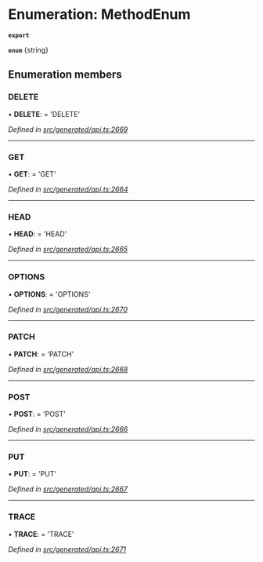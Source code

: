 # Enumeration: MethodEnum

**`export`** 

**`enum`** {string}

## Enumeration members

###  DELETE

• **DELETE**: =  <any>'DELETE'

*Defined in [src/generated/api.ts:2669](https://github.com/mailslurp/mailslurp-client/blob/2f39d3c/src/generated/api.ts#L2669)*

___

###  GET

• **GET**: =  <any>'GET'

*Defined in [src/generated/api.ts:2664](https://github.com/mailslurp/mailslurp-client/blob/2f39d3c/src/generated/api.ts#L2664)*

___

###  HEAD

• **HEAD**: =  <any>'HEAD'

*Defined in [src/generated/api.ts:2665](https://github.com/mailslurp/mailslurp-client/blob/2f39d3c/src/generated/api.ts#L2665)*

___

###  OPTIONS

• **OPTIONS**: =  <any>'OPTIONS'

*Defined in [src/generated/api.ts:2670](https://github.com/mailslurp/mailslurp-client/blob/2f39d3c/src/generated/api.ts#L2670)*

___

###  PATCH

• **PATCH**: =  <any>'PATCH'

*Defined in [src/generated/api.ts:2668](https://github.com/mailslurp/mailslurp-client/blob/2f39d3c/src/generated/api.ts#L2668)*

___

###  POST

• **POST**: =  <any>'POST'

*Defined in [src/generated/api.ts:2666](https://github.com/mailslurp/mailslurp-client/blob/2f39d3c/src/generated/api.ts#L2666)*

___

###  PUT

• **PUT**: =  <any>'PUT'

*Defined in [src/generated/api.ts:2667](https://github.com/mailslurp/mailslurp-client/blob/2f39d3c/src/generated/api.ts#L2667)*

___

###  TRACE

• **TRACE**: =  <any>'TRACE'

*Defined in [src/generated/api.ts:2671](https://github.com/mailslurp/mailslurp-client/blob/2f39d3c/src/generated/api.ts#L2671)*
